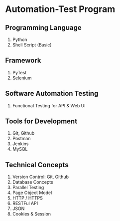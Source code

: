 # Automation-Test Program

## Programming Language
1. Python
2. Shell Script (Basic)

## Framework
1. PyTest
2. Selenium

## Software Automation Testing
1. Functional Testing for API & Web UI

## Tools for Development
1. Git, Github
2. Postman
3. Jenkins
4. MySQL

## Technical Concepts
1. Version Control: Git, Github
2. Database Concepts
3. Parallel Testing
4. Page Object Model
5. HTTP / HTTPS
6. RESTFul API 
7. JSON 
8. Cookies & Session
